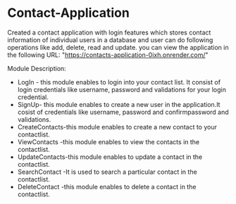 # Contact-Application
Created a contact application with login features which stores contact information of individual users in a database and user can do following operations like add, delete, read and update.
you can view the application in the following URL: "https://contacts-application-0ixh.onrender.com/"

Module Description:
- LogIn - this module enables to login into your contact list. It consist of login credentials like username, password and validations for your login credential.
- SignUp- this module enables to create a new user in the application.It cosist of credentials like username, password and confirmpassword and validations.
- CreateContacts-this module enables to create a new contact to your contactlist.
- ViewContacts  -this module enables to view the contacts in the contactlist.
- UpdateContacts-this module enables to update a contact in the contactlist.
- SearchContact -It is used to search a particular contact in the contactlist.
- DeleteContact -this module enables to delete a contact in the contactlist.
